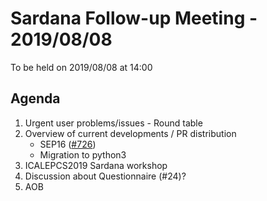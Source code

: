 # Sardana Follow-up Meeting - 2019/08/08

To be held on 2019/08/08 at 14:00

## Agenda

1. Urgent user problems/issues - Round table
2. Overview of current developments / PR distribution
    * SEP16 ([#726](https://github.com/sardana-org/sardana/pull/726))
    * Migration to python3
3. ICALEPCS2019 Sardana workshop
4. Discussion about Questionnaire (#24)?
5. AOB
